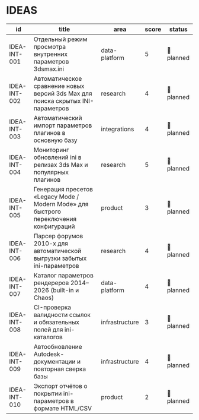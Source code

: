 # IDEAS

| id | title | area | score | status |
|----|-------|------|-------|--------|
| IDEA-INT-001 | Отдельный режим просмотра внутренних параметров 3dsmax.ini | data-platform | 5 | 📝 planned |
| IDEA-INT-002 | Автоматическое сравнение новых версий 3ds Max для поиска скрытых INI-параметров | research | 4 | 📝 planned |
| IDEA-INT-003 | Автоматический импорт параметров плагинов в основную базу | integrations | 4 | 📝 planned |
| IDEA-INT-004 | Мониторинг обновлений ini в релизах 3ds Max и популярных плагинов | research | 5 | 📝 planned |
| IDEA-INT-005 | Генерация пресетов «Legacy Mode / Modern Mode» для быстрого переключения конфигураций | product | 3 | 📝 planned |
| IDEA-INT-006 | Парсер форумов 2010-х для автоматической выгрузки забытых ini-параметров | research | 4 | 📝 planned |
| IDEA-INT-007 | Каталог параметров рендереров 2014–2026 (built-in и Chaos) | data-platform | 4 | 📝 planned |
| IDEA-INT-008 | CI-проверка валидности ссылок и обязательных полей для ini-каталогов | infrastructure | 3 | 📝 planned |
| IDEA-INT-009 | Автообновление Autodesk-документации и повторная сверка базы | infrastructure | 4 | 📝 planned |
| IDEA-INT-010 | Экспорт отчётов о покрытии ini-параметров в формате HTML/CSV | product | 2 | 📝 planned |
